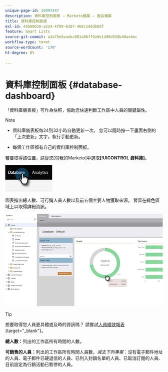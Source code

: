 ```yaml
---
unique-page-id: 10097447
description: 資料庫控制面板 — Marketo檔案 — 產品檔案
title: 資料庫控制面板
exl-id: 44b00d28-a224-4f09-8307-468c14ddb0df
feature: Smart Lists
source-git-commit: a3a75e5eaebc081a96ff9a9e1490d520b40ae4ec
workflow-type: tm+mt
source-wordcount: '170'
ht-degree: 0%

---
```


# 資料庫控制面板 {#database-dashboard}

「資料庫儀表板」可作為快照，協助您快速判斷工作區中人員的關鍵屬性。

>[!NOTE]
>
>* 資料庫儀表板每24到32小時自動更新一次。 您可以隨時按一下畫面右側的「上次更新」文字，執行手動更新。
>
>* 每個工作區都有自己的資料庫控制面板。

若要取得該位置，請從您的[我的Marketo]中選取&#x200B;**[!UICONTROL 資料庫]**。

![](assets/database-dashboard-1.png)

圖表指出總人數、可行銷人員人數以及前五個主要人物獲取來源。 暫留在綠色區域上以取得詳細資訊。

![](assets/database-dashboard-2.png)

>[!TIP]
>
>想要取得您人員更具體或及時的資訊嗎？ 請嘗試[人員績效報表](/help/marketo/product-docs/reporting/basic-reporting/report-types/people-performance-report.md){target="_blank"}。

**總人數：**&#x200B;列出的工作區所有時間的人數。

**可銷售的人員：**&#x200B;列出的工作區所有時間人員數，_減去下列專案_：沒有電子郵件地址的人員、電子郵件已硬退信的人員、已列入封鎖名單的人員、已取消訂閱的人員、目前設定為行銷活動已暫停的人員。
